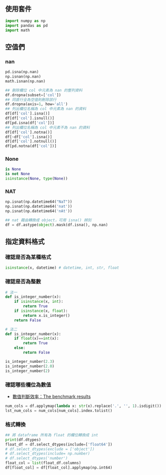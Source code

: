 ## 使用套件
```python
import numpy as np
import pandas as pd
import math
```

## 空值們
### nan
```python
pd.isna(np.nan)
np.isnan(np.nan)
math.isnan(np.nan)

## 刪除欄位 col 中元素為 nan 的整列資料
df.dropna(subset=['col'])
## 同直行全為空值則刪除該行
df.dropna(axis=1, how='all')
## 列出欄位名稱為 col 中元素為 nan 的資料
df[df['col'].isna()]
df[df['col'].isnull()]
df[pd.isna(df['col'])]
## 列出欄位名稱為 col 中元素不為 nan 的資料
df[df['col'].notna()]
df[~df['col'].isna()]
df[df['col'].notnull()]
df[pd.notna(df['col'])]
```

### None
```python
is None
is not None
isinstance(None, type(None))
```

### NAT
```python
np.isnat(np.datetime64("NaT"))
np.isnat(np.datetime64('nat'))
np.isnat(np.datetime64('nAt'))

## nat 藉由轉換成 object，可用 isna() 辨別
df = df.astype(object).mask(df.isna(), np.nan)
```

## 指定資料格式
### 確認是否為某種格式
```python
isinstance(x, datetime) # datetime, int, str, float
```
### 確認是否為整數
```python
# 法一
def is_integer_number(x):
    if isinstance(x, int):
        return True
    if isinstance(x, float):
        return x.is_integer()
    return False

# 法二
def is_integer_number(x):
    if float(x)==int(x):
        return True
    else:
        return False

is_integer_number(2.3)
is_integer_number(2.0)
is_integer_number(2)
```
### 確認哪些欄位為數值
* [數值判斷效率：The benchmark results](https://stackoverflow.com/questions/354038/how-do-i-check-if-a-string-represents-a-number-float-or-int)
```python
num_cols = df.applymap(lambda x: str(x).replace('.', '', 1).isdigit()).all(axis=0)
lst_num_cols = num_cols[num_cols].index.tolist()
```
### 格式轉換
```python
## 將 dataframe 所有為 float 的欄位轉換成 int
print(df.dtypes)
float_df = df.select_dtypes(include=['float64'])
# df.select_dtypes(exclude = ['object'])
# df.select_dtypes(include= np.number)
# df.select_dtypes('number')
float_col = list(float_df.columns)
df[float_col] = df[float_col].applymap(np.int64)
```
